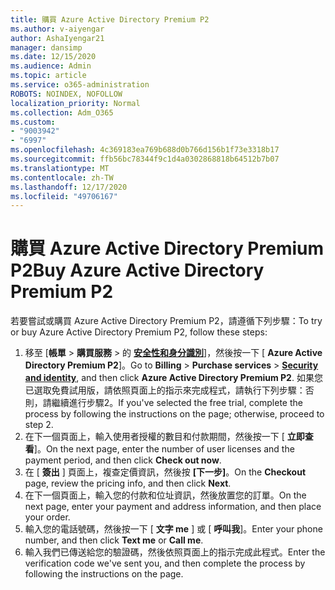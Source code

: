 ```yaml
---
title: 購買 Azure Active Directory Premium P2
ms.author: v-aiyengar
author: AshaIyengar21
manager: dansimp
ms.date: 12/15/2020
ms.audience: Admin
ms.topic: article
ms.service: o365-administration
ROBOTS: NOINDEX, NOFOLLOW
localization_priority: Normal
ms.collection: Adm_O365
ms.custom:
- "9003942"
- "6997"
ms.openlocfilehash: 4c369183ea769b688d0b766d156b1f73e3318b17
ms.sourcegitcommit: ffb56bc78344f9c1d4a0302868818b64512b7b07
ms.translationtype: MT
ms.contentlocale: zh-TW
ms.lasthandoff: 12/17/2020
ms.locfileid: "49706167"
---
```

# <a name="buy-azure-active-directory-premium-p2"></a><span data-ttu-id="814ce-102">購買 Azure Active Directory Premium P2</span><span class="sxs-lookup"><span data-stu-id="814ce-102">Buy Azure Active Directory Premium P2</span></span>

<span data-ttu-id="814ce-103">若要嘗試或購買 Azure Active Directory Premium P2，請遵循下列步驟：</span><span class="sxs-lookup"><span data-stu-id="814ce-103">To try or buy Azure Active Directory Premium P2, follow these steps:</span></span>

1. <span data-ttu-id="814ce-104">移至 [**帳單**  >  **購買服務**  >  的 [**安全性和身分識別**](https://go.microsoft.com/fwlink/?linkid=2131946)]，然後按一下 [ **Azure Active Directory Premium P2**]。</span><span class="sxs-lookup"><span data-stu-id="814ce-104">Go to **Billing** > **Purchase services** > [**Security and identity**](https://go.microsoft.com/fwlink/?linkid=2131946), and then click **Azure Active Directory Premium P2**.</span></span>
<span data-ttu-id="814ce-105">如果您已選取免費試用版，請依照頁面上的指示來完成程式，請執行下列步驟：否則，請繼續進行步驟2。</span><span class="sxs-lookup"><span data-stu-id="814ce-105">If you've selected the free trial, complete the process by following the instructions on the page; otherwise, proceed to step 2.</span></span>
1. <span data-ttu-id="814ce-106">在下一個頁面上，輸入使用者授權的數目和付款期間，然後按一下 [ **立即查看**]。</span><span class="sxs-lookup"><span data-stu-id="814ce-106">On the next page, enter the number of user licenses and the payment period, and then click **Check out now**.</span></span>
1. <span data-ttu-id="814ce-107">在 [ **簽出** ] 頁面上，複查定價資訊，然後按 **[下一步]**。</span><span class="sxs-lookup"><span data-stu-id="814ce-107">On the **Checkout** page, review the pricing info, and then click **Next**.</span></span>
1. <span data-ttu-id="814ce-108">在下一個頁面上，輸入您的付款和位址資訊，然後放置您的訂單。</span><span class="sxs-lookup"><span data-stu-id="814ce-108">On the next page, enter your payment and address information, and then place your order.</span></span>
1. <span data-ttu-id="814ce-109">輸入您的電話號碼，然後按一下 [ **文字 me** ] 或 [ **呼叫我**]。</span><span class="sxs-lookup"><span data-stu-id="814ce-109">Enter your phone number, and then click **Text me** or **Call me**.</span></span>
1. <span data-ttu-id="814ce-110">輸入我們已傳送給您的驗證碼，然後依照頁面上的指示完成此程式。</span><span class="sxs-lookup"><span data-stu-id="814ce-110">Enter the verification code we've sent you, and then complete the process by following the instructions on the page.</span></span>
